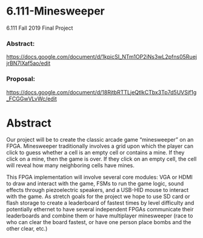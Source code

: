 # 6.111-Minesweeper
6.111 Fall 2019 Final Project

### Abstract: 
https://docs.google.com/document/d/1kpicSI_NTm1OP2iNs3wL2pfns05RuejjrBN7lXaf5ao/edit

### Proposal: 
https://docs.google.com/document/d/18RjtbRTTLjeQtlkCTbx3Tp7d5UVSjf1g_FCGGwVLvWc/edit


# Abstract
Our project will be to create the classic arcade game “minesweeper” on an FPGA. Minesweeper traditionally involves a grid upon which the player can click to guess whether a cell is an empty cell or contains a mine. If they click on a mine, then the game is over. If they click on an empty cell, the cell will reveal how many neighboring cells have mines.

This FPGA implementation will involve several core modules: VGA or HDMI to draw and interact with the game, FSMs to run the game logic, sound effects through piezoelectric speakers, and a USB-HID mouse to interact with the game. As stretch goals for the project we hope to use SD card or flash storage to create a leaderboard of fastest times by level difficulty and potentially ethernet to have several independent FPGAs communicate their leaderboards and combine them or have multiplayer minesweeper (race to who can clear the board fastest, or have one person place bombs and the other clear, etc.)
